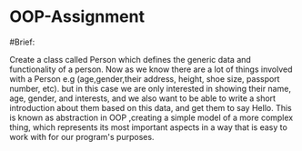 # OOP-Assignment

#Brief:

Create a class called Person which defines the generic data and functionality of a person. Now as we know there are a lot of things involved with a Person e.g (age,gender,their address, height, shoe size, passport number, etc). but in this case we are only interested in showing their name, age, gender, and interests, and we also want to be able to write a short introduction about them based on this data, and get them to say Hello. This is known as abstraction in OOP ,creating a simple model of a more complex thing, which represents its most important aspects in a way that is easy to work with for our program's purposes.
